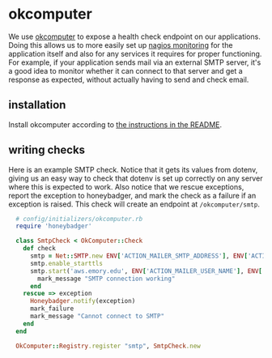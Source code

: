# okcomputer

We use [okcomputer](https://github.com/sportngin/okcomputer) to expose a health check endpoint on our applications. Doing this allows us to more easily set up [nagios monitoring](../production/nagios.md) for the application itself and also for any services it requires for proper functioning. For example, if your application sends mail via an external SMTP server, it's a good idea to monitor whether it can connect to that server and get a response as expected, without actually having to send and check email.

## installation

Install okcomputer according to [the instructions in the README](https://github.com/sportngin/okcomputer).

## writing checks

Here is an example SMTP check. Notice that it gets its values from dotenv, giving us an easy way to check that dotenv is set up correctly on any server where this is expected to work. Also notice that we rescue exceptions, report the exception to honeybadger, and mark the check as a failure if an exception is raised. This check will create an endpoint at `/okcomputer/smtp`.

```ruby
  # config/initializers/okcomputer.rb
  require 'honeybadger'

  class SmtpCheck < OkComputer::Check
    def check
      smtp = Net::SMTP.new ENV['ACTION_MAILER_SMTP_ADDRESS'], ENV['ACTION_MAILER_PORT']
      smtp.enable_starttls
      smtp.start('aws.emory.edu', ENV['ACTION_MAILER_USER_NAME'], ENV['ACTION_MAILER_PASSWORD'], :plain) do |s|
        mark_message "SMTP connection working"
      end
    rescue => exception
      Honeybadger.notify(exception)
      mark_failure
      mark_message "Cannot connect to SMTP"
    end
  end

  OkComputer::Registry.register "smtp", SmtpCheck.new
```

